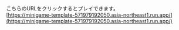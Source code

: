 こちらのURLをクリックするとプレイできます。  
[https://minigame-template-571979192050.asia-northeast1.run.app/](https://minigame-template-571979192050.asia-northeast1.run.app/)

